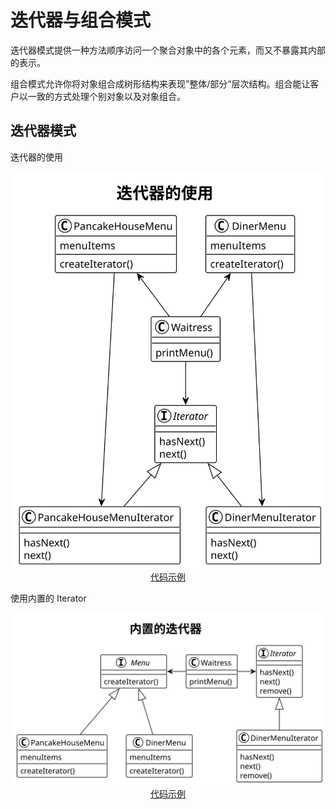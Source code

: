 # 迭代器与组合模式

迭代器模式提供一种方法顺序访问一个聚合对象中的各个元素，而又不暴露其内部的表示。

组合模式允许你将对象组合成树形结构来表现”整体/部分“层次结构。组合能让客户以一致的方式处理个别对象以及对象组合。

## 迭代器模式

迭代器的使用

<div align="center"><img src="./a/uml.svg"></div>
<div align="center"><a href="./a">代码示例</a></div>

使用内置的 Iterator

<div align="center"><img src="./b/uml.svg"></div>
<div align="center"><a href="./b">代码示例</a></div>
